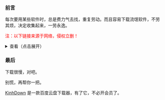### 前言

每次要用某些软件时，总是费力气去找，重复劳动。而且容易下载流氓软件，不劳其烦，决定收集起来，一劳永逸。

<font color='red'>注：以下链接来源于网络，侵权立删！</font>

<details>
<summary>查看（点击展开）</summary>

|       软件        |                                        链接                                         |   安装教程    |     其他      |
| :---------------: | :---------------------------------------------------------------------------------: | :-----------: | :-----------: |
|   Origin 2019b    |   链接: https://pan.baidu.com/share/init?surl=SW29cO7Gaja6fN04XC4abg 提取码：giwd   | [安装教程][2] |               |
|   Matlab R2020b   |   链接: https://pan.baidu.com/share/init?surl=SW29cO7Gaja6fN04XC4abg 提取码：giwd   | [安装教程][3] |               |
|      Office       |                 [Office Tool Plus](https://otp.landian.vip/zh-cn/#)                 |               |               |
|   AutoCAD 2021    |   链接: https://pan.baidu.com/s/1wZyFDN1QVV1dUnP7QOiqeA#list/ath=%2F 提取码：4ua3   | [安装教程][4] | [官方下载][5] |
| Adobe 2020 全家桶 | 链接：https://pan.baidu.com/s/16_2lQk7Mq-0ORoqYKEFYGw 提取码：jygg 解压密码：@vposy |      略       |               |

</details>

### 最后

下载很慢，对吧。

别慌，再帮你一把。

[KinhDown][1] 是一款百度云盘下载器，有了它，不必开会员了。

[1]:https://kinhdown.kinh.cc/

[2]:https://mp.weixin.qq.com/s?__biz=MzUyMzg3NDQzMg==&mid=2247486956&idx=1&sn=32ab9f6e5a346a31733b17678cc196b3&chksm=fa34b403cd433d159887e684a5dae5364c51c8b48155cc5f2cc71398e97cd789d2d509daab8d&scene=21&ascene=0&devicetype=android-24&version=27001141&nettype=ctnet&abtest_cookie=AAACAA%3D%3D&lang=zh_CN&exportkey=A4YxZelHrrOudjz1zJawkG0%3D&pass_ticket=w1svCLkDzDC2rHThq3jvaFzoozPgKyeSVAd8kwQhl2ePQbCZzWiivNYsvJPLJZf%2B&wx_header=1

[3]:https://mp.weixin.qq.com/s/vccu9KCLknWQDmQtqpk57Q

[4]:http://www.zhanshaoyi.com/13956.html

[5]:http://trial2.autodesk.com/NetSWDLD/2021/ACD/9046B381-E756-4D38-A7EF-FAD07F4456E6/SFX/AutoCAD_2021_Simplified_Chinese_Win_64bit_dlm.sfx.exe


